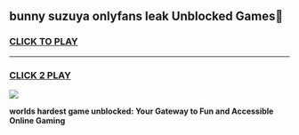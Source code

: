 
## bunny suzuya onlyfans leak Unblocked Games👋
<h3>
<a href="https://premium.freeplayer.one?title=bunny_suzuya_onlyfans_leak&ref=16F">CLICK TO PLAY</a></h3>
<hr>

<h3>
<a href="https://premium.freeplayer.one?title=bunny_suzuya_onlyfans_leak&ref=16F">CLICK 2 PLAY</a>
  
</h3>

<a href="https://premium.freeplayer.one?title=bunny_suzuya_onlyfans_leak&ref=16F/"><img src="https://clearcache.store/games.png"></a>


**worlds hardest game unblocked: Your Gateway to Fun and Accessible Online Gaming**
